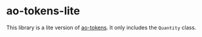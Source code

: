 # ao-tokens-lite

This library is a lite version of [ao-tokens](https://npmjs.com/ao-tokens). It only includes the `Quantity` class.
